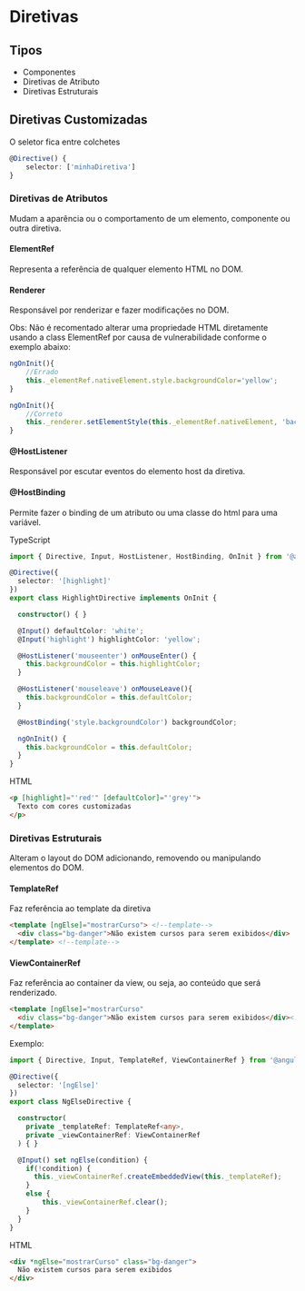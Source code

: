 # Diretivas

## Tipos

- Componentes
- Diretivas de Atributo
- Diretivas Estruturais

## Diretivas Customizadas
O seletor fica entre colchetes
```typescript
@Directive() {
    selector: ['minhaDiretiva']
}
```

### Diretivas de Atributos
Mudam a aparência ou o comportamento de um elemento, componente ou outra diretiva.

#### ElementRef 
Representa a referência de qualquer elemento HTML no DOM.

#### Renderer
Responsável por renderizar e fazer modificações no DOM.

Obs: Não é recomentado alterar uma propriedade HTML diretamente usando a class ElementRef por causa de vulnerabilidade conforme o exemplo abaixo:

```typescript
ngOnInit(){
    //Errado
    this._elementRef.nativeElement.style.backgroundColor='yellow';
}
```

```typescript
ngOnInit(){
    //Correto
    this._renderer.setElementStyle(this._elementRef.nativeElement, 'background-color', 'yellow');
}
```

#### @HostListener
Responsável por escutar eventos do elemento host da diretiva.

#### @HostBinding 
Permite fazer o binding de um atributo ou uma classe do html para uma variável.

TypeScript
```typescript
import { Directive, Input, HostListener, HostBinding, OnInit } from '@angular/core';

@Directive({
  selector: '[highlight]'
})
export class HighlightDirective implements OnInit {

  constructor() { }

  @Input() defaultColor: 'white';
  @Input('highlight') highlightColor: 'yellow';

  @HostListener('mouseenter') onMouseEnter() {
    this.backgroundColor = this.highlightColor;
  }

  @HostListener('mouseleave') onMouseLeave(){
    this.backgroundColor = this.defaultColor;
  }

  @HostBinding('style.backgroundColor') backgroundColor;

  ngOnInit() {
    this.backgroundColor = this.defaultColor;
  }
}
```

HTML
```html
<p [highlight]="'red'" [defaultColor]="'grey'">
  Texto com cores customizadas
</p>
```
### Diretivas Estruturais
Alteram o layout do DOM adicionando, removendo ou manipulando elementos do DOM.

#### TemplateRef
Faz referência ao template da diretiva

```html
<template [ngElse]="mostrarCurso"> <!--template-->
  <div class="bg-danger">Não existem cursos para serem exibidos</div>
</template> <!--template-->
```

#### ViewContainerRef
Faz referência ao container da view, ou seja, ao conteúdo que será renderizado.

```html
<template [ngElse]="mostrarCurso" 
  <div class="bg-danger">Não existem cursos para serem exibidos</div><!--container-->
</template>
```

Exemplo:
```typescript
import { Directive, Input, TemplateRef, ViewContainerRef } from '@angular/core';

@Directive({
  selector: '[ngElse]'
})
export class NgElseDirective {

  constructor(
    private _templateRef: TemplateRef<any>,
    private _viewContainerRef: ViewContainerRef
  ) { }

  @Input() set ngElse(condition) {
    if(!condition) {
      this._viewContainerRef.createEmbeddedView(this._templateRef);
    }
    else {
        this._viewContainerRef.clear();
    }
  }
}
```

HTML
```html
<div *ngElse="mostrarCurso" class="bg-danger">
  Não existem cursos para serem exibidos
</div>
```